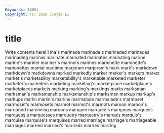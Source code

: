 ```yaml
---
Keywords: 18901
Copyright: (C) 2020 Junjie Li
---
```


# title

Write contents here!!!
ina's 
marinade 
marinade's
marinaded 
marinades 
marinading 
marinas 
marinate 
marinated 
marinates 
marinating 
marine 
marine's
mariner 
mariner's 
mariners 
marines 
marionette 
marionette's 
marionettes 
marital 
maritime 
marjoram
marjoram's 
mark 
mark's 
markdown 
markdown's 
markdowns 
marked 
markedly 
marker 
marker's
markers 
market 
market's 
marketability 
marketability's 
marketable 
marketed 
marketer 
marketer's 
marketers
marketing 
marketing's 
marketplace 
marketplace's 
marketplaces 
markets 
marking 
marking's 
markings 
marks
marksman 
marksman's 
marksmanship 
marksmanship's 
marksmen 
markup 
markup's 
markups 
marlin 
marlin's
marlins 
marmalade 
marmalade's 
marmoset 
marmoset's 
marmosets 
marmot 
marmot's 
marmots 
maroon
maroon's 
marooned 
marooning 
maroons 
marquee 
marquee's 
marquees 
marquess 
marquess's 
marquesses
marquetry 
marquetry's 
marquis 
marquis's 
marquise 
marquise's 
marquises 
marred 
marriage 
marriage's
marriageable 
marriages 
married 
married's 
marrieds 
marries 
marring 

